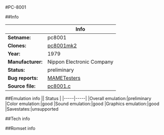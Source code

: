 #PC-8001

##Info

||Info|
|-----|-----|
|**Setname:**|pc8001
|**Clones:**|[pc8001mk2](pc8001mk2.md)
|**Year:**|1979
|**Manufacturer:**|Nippon Electronic Company
|**Status:**|preliminary
|**Bug reports:**|[MAMETesters](http://mametesters.org/view_all_set.php?type=1&temporary=y&search=pc8001.c)
|**Source file:**|[pc8001.c](https://github.com/mamedev/mame/blob/master/src/mess/drivers/pc8001.c)

##Emulation info
|| Status |
|-----|-----|
|Overall emulation:|preliminary
|Color emulation:|good
|Sound emulation:|good
|Graphics emulation:|good
|Savestates:|unsupported

##Tech info

##Romset info

<!--- START OF EDITED COMMENT DO NOT TOUCH TEXT ABOVE-->
